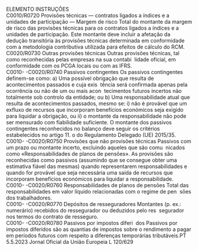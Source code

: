  
ELEMENTO  INSTRUÇÕES  
C0010/R0720  Provisões técnicas — contratos 
ligados a índices e a unidades 
de participação — Margem de 
risco  Total do montante da margem de risco das provisões técnicas para os contratos 
ligados a índices e a unidades de participação. 
Este montante deve incluir a afetação da dedução transitória às provisões técnicas 
determinada em conformidade com a metodologia contributiva utilizada para 
efeitos de cálculo do RCM.  
C0020/R0730  Outras provisões técnicas  Outras provisões técnicas, tal como reconhecidas pelas empresas na sua contabi ­
lidade oficial, em conformidade com os PCGA locais ou com as IFRS.  
C0010- 
-C0020/R0740  Passivos contingentes  Os passivos contingentes definem-se como: 
a) Uma possível obrigação que resulta de acontecimentos passados e cuja exis ­
tência será confirmada apenas pela ocorrência ou não de um ou mais acon ­
tecimentos futuros incertos não totalmente sob controlo da entidade; ou 
b) Uma responsabilidade atual que resulta de acontecimentos passados, mesmo se: 
i) não é provável que um exfluxo de recursos que incorporam benefícios 
económicos seja exigido para liquidar a obrigação, ou 
ii) o montante da responsabilidade não pode ser mensurado com fiabilidade 
suficiente. 
O montante dos passivos contingentes reconhecidos no balanço deve seguir os 
critérios estabelecidos no artigo 11.  o do Regulamento Delegado (UE) 2015/35.  
C0010- 
-C0020/R0750  Provisões que não provisões 
técnicas  Passivos com um prazo ou montante incerto, excluindo aqueles que são comu ­
nicados como «Responsabilidades de planos de pensões». 
As provisões são reconhecidas como passivos (assumindo que se consegue obter 
uma estimativa fiável das mesmas) quando representarem responsabilidades e 
quando for provável que seja necessária uma saída de recursos que incorporam 
benefícios económicos para liquidar a responsabilidade.  
C0010- 
-C0020/R0760  Responsabilidades de planos 
de pensões  Total das responsabilidades em valor líquido relacionadas com o regime de pen ­
sões dos trabalhadores.  
C0010- 
-C0020/R0770  Depósitos de resseguradores  Montantes (p. ex.: numerário) recebidos do ressegurador ou deduzidos pelo res ­
segurador nos termos do contrato de resseguro.  
C0010- 
-C0020/R0780  Passivos por impostos diferi ­
dos  Passivos por impostos diferidos são as quantias de impostos sobre o rendimento a 
pagar em períodos futuros com respeito a diferenças temporárias tributáveis.PT  5.5.2023 Jornal Oficial da União Europeia L 120/629